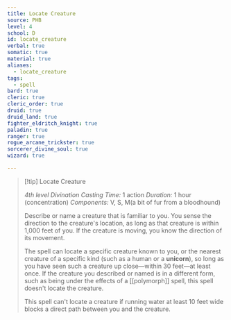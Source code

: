 ```yaml
---
title: Locate Creature
source: PHB
level: 4
school: D
id: locate_creature
verbal: true
somatic: true
material: true
aliases:
  - locate_creature
tags:
  - spell
bard: true
cleric: true
cleric_order: true
druid: true
druid_land: true
fighter_eldritch_knight: true
paladin: true
ranger: true
rogue_arcane_trickster: true
sorcerer_divine_soul: true
wizard: true

---
```

>[!tip] Locate Creature
>
> *4th level Divination*
> *Casting Time:* 1 action
> *Duration:* 1 hour (concentration)
> *Components:* V, S, M(a bit of fur from a bloodhound)
>
>Describe or name a creature that is familiar to you. You sense the direction to the creature's location, as long as that creature is within 1,000 feet of you. If the creature is moving, you know the direction of its movement.
>
>The spell can locate a specific creature known to you, or the nearest creature of a specific kind (such as a human or a **unicorn**), so long as you have seen such a creature up close—within 30 feet—at least once. If the creature you described or named is in a different form, such as being under the effects of a [[polymorph]] spell, this spell doesn't locate the creature.
>
>This spell can't locate a creature if running water at least 10 feet wide blocks a direct path between you and the creature.
>

